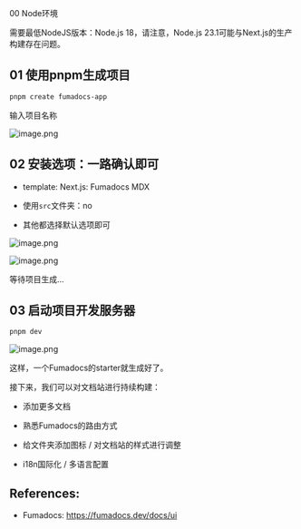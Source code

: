 00 Node环境

需要最低NodeJS版本：Node.js 18，请注意，Node.js 23.1可能与Next.js的生产构建存在问题。

## 01 使用pnpm生成项目

```Bash
pnpm create fumadocs-app
```

输入项目名称

![image.png](https://cdn.jsdelivr.net/gh/Neonity2020/geekeditor2.0/images/2025-6-10/1749550985695-image.png)

## 02 安装选项：一路确认即可

- template: Next.js: Fumadocs MDX

- 使用`src`文件夹：no

- 其他都选择默认选项即可

![image.png](https://cdn.jsdelivr.net/gh/Neonity2020/geekeditor2.0/images/2025-6-10/1749551126308-image.png)

![image.png](https://cdn.jsdelivr.net/gh/Neonity2020/geekeditor2.0/images/2025-6-10/1749551144270-image.png)

等待项目生成…

## 03 启动项目开发服务器

```Bash
pnpm dev
```

![image.png](https://cdn.jsdelivr.net/gh/Neonity2020/geekeditor2.0/images/2025-6-10/1749551207677-image.png)

这样，一个Fumadocs的starter就生成好了。

接下来，我们可以对文档站进行持续构建：

- 添加更多文档

- 熟悉Fumadocs的路由方式

- 给文件夹添加图标 / 对文档站的样式进行调整

- i18n国际化 / 多语言配置

## References:

- Fumadocs: https://fumadocs.dev/docs/ui




